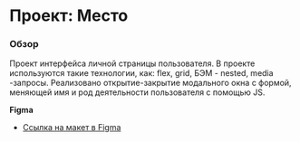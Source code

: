 # Проект: Место

### Обзор

Проект интерфейса личной страницы пользователя. В проекте используются такие технологии, как: flex, grid, БЭМ - nested, media -запросы. Реализовано открытие-закрытие модального окна с формой, меняющей имя и род деятельности пользователя с помощью JS.

**Figma**

* [Ссылка на макет в Figma](https://www.figma.com/file/2cn9N9jSkmxD84oJik7xL7/JavaScript.-Sprint-4?node-id=0%3A1)


